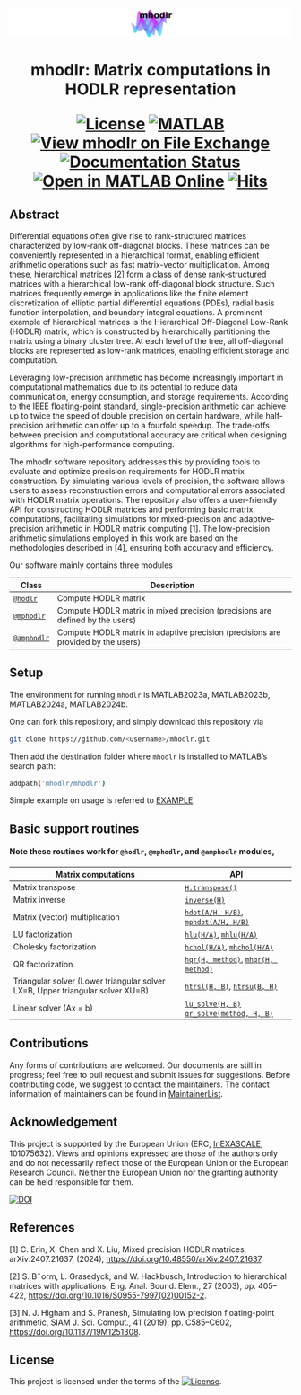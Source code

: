 



<p align="center">
 <img src="https://github.com/chenxinye/mhodlr/blob/main/data/lg.png?raw=true" alt="drawing" width="1180"/>
</p>

 <h1 align="center">
  mhodlr: Matrix computations in HODLR representation
 
[![License](https://img.shields.io/badge/License-BSD_3--Clause-lightblue.svg)](https://opensource.org/licenses/BSD-3-Clause)
[![MATLAB](https://github.com/chenxinye/mhodlr/actions/workflows/ci.yml/badge.svg)](https://github.com/chenxinye/mhodlr/actions/workflows/ci.yml)
[![View mhodlr on File Exchange](https://www.mathworks.com/matlabcentral/images/matlab-file-exchange.svg)](https://www.mathworks.com/matlabcentral/fileexchange/170891-mhodlr)
[![Documentation Status](https://readthedocs.org/projects/mhodlr/badge/?version=latest)](https://mhodlr.readthedocs.io/en/latest/?badge=stable)
[![Open in MATLAB Online](https://www.mathworks.com/images/responsive/global/open-in-matlab-online.svg)](https://matlab.mathworks.com/open/github/v1?repo=chenxinye/mhodlr&file=mhodlr)
[![Hits](https://hits.seeyoufarm.com/api/count/incr/badge.svg?url=https%3A%2F%2Fgithub.com%2Fchenxinye%2Fmhodlr&count_bg=%23C550DA&title_bg=%23555555&icon=&icon_color=%23E7E7E7&title=hits&edge_flat=false)](https://github.com/chenxinye/mhodlr/)
</h1>




## Abstract

Differential equations often give rise to rank-structured matrices characterized by low-rank off-diagonal blocks. These matrices can be conveniently represented in a hierarchical format, enabling efficient arithmetic operations such as fast matrix-vector multiplication. Among these, hierarchical matrices [2] form a class of dense rank-structured matrices with a hierarchical low-rank off-diagonal block structure. Such matrices frequently emerge in applications like the finite element discretization of elliptic partial differential equations (PDEs), radial basis function interpolation, and boundary integral equations. A prominent example of hierarchical matrices is the Hierarchical Off-Diagonal Low-Rank (HODLR) matrix, which is constructed by hierarchically partitioning the matrix using a binary cluster tree. At each level of the tree, all off-diagonal blocks are represented as low-rank matrices, enabling efficient storage and computation.

Leveraging low-precision arithmetic has become increasingly important in computational mathematics due to its potential to reduce data communication, energy consumption, and storage requirements. According to the IEEE floating-point standard, single-precision arithmetic can achieve up to twice the speed of double precision on certain hardware, while half-precision arithmetic can offer up to a fourfold speedup. The trade-offs between precision and computational accuracy are critical when designing algorithms for high-performance computing.

The mhodlr software repository addresses this by providing tools to evaluate and optimize precision requirements for HODLR matrix construction. By simulating various levels of precision, the software allows users to assess reconstruction errors and computational errors associated with HODLR matrix operations. The repository also offers a user-friendly API for constructing HODLR matrices and performing basic matrix computations, facilitating simulations for mixed-precision and adaptive-precision arithmetic in HODLR matrix computing [1]. The low-precision arithmetic simulations employed in this work are based on the methodologies described in [4], ensuring both accuracy and efficiency.


Our software mainly contains three modules

|  Class | Description|
|  ----  | ----  |
|  [``@hodlr``](https://github.com/chenxinye/mhodlr/blob/main/mhodlr/%40hodlr/hodlr.m) | Compute HODLR matrix|
|  [``@mphodlr``](https://github.com/chenxinye/mhodlr/blob/main/mhodlr/%40mphodlr/mphodlr.m) | Compute HODLR matrix in mixed precision (precisions are defined by the users) |
|  [``@amphodlr``](https://github.com/chenxinye/mhodlr/blob/main/mhodlr/%40amphodlr/amphodlr.m) | Compute HODLR matrix in adaptive precision (precisions are provided by the users) |


Setup
-------

The environment for running ``mhodlr`` is MATLAB2023a, MATLAB2023b, MATLAB2024a, MATLAB2024b.

One can fork this repository, and simply download this repository via
```bash
git clone https://github.com/<username>/mhodlr.git
```

Then add the destination folder where ``mhodlr`` is installed to MATLAB’s search path:
```bash
addpath('mhodlr/mhodlr')
```

Simple example on usage is referred to  [EXAMPLE](https://github.com/chenxinye/mhodlr/blob/main/EXAMPLE.md).

Basic support routines
---------------

#### Note these routines work for ``@hodlr``, ``@mphodlr``, and ``@amphodlr`` modules, 

|  Matrix computations | API|
|  ----  | ----  |
| Matrix transpose   | [``H.transpose()``](https://github.com/chenxinye/mhodlr/blob/main/mhodlr/%40hodlr/hodlr.m)|
| Matrix inverse | [``inverse(H)``](https://github.com/chenxinye/mhodlr/blob/main/mhodlr/%40hodlr/inverse.m)|
| Matrix (vector) multiplication | [``hdot(A/H, H/B)``](https://github.com/chenxinye/mhodlr/blob/main/mhodlr/%40hodlr/hdot.m), [``mphdot(A/H, H/B)``](https://github.com/chenxinye/mhodlr/blob/main/mhodlr/%40mphodlr/mphdot.m) |
| LU factorization   | [``hlu(H/A)``](https://github.com/chenxinye/mhodlr/blob/main/mhodlr/%40hodlr/hlu.m), [``mhlu(H/A)``](https://github.com/chenxinye/mhodlr/blob/main/mhodlr/%40hodlr/mhlu.m)|
| Cholesky factorization  | [``hchol(H/A)``](https://github.com/chenxinye/mhodlr/blob/main/mhodlr/%40hodlr/hchol.m), [``mhchol(H/A)``](https://github.com/chenxinye/mhodlr/blob/main/mhodlr/%40hodlr/mhchol.m)|
| QR factorization  | [``hqr(H, method)``](https://github.com/chenxinye/mhodlr/blob/main/mhodlr/%40hodlr/hqr.m), [``mhqr(H, method)``](https://github.com/chenxinye/mhodlr/blob/main/mhodlr/%40hodlr/mhqr.m)|
| Triangular solver (Lower triangular solver LX=B, Upper triangular solver XU=B) |[``htrsl(H, B)``](https://github.com/chenxinye/mhodlr/blob/main/mhodlr/%40hodlr/htrsl.m), [``htrsu(B, H)``](https://github.com/chenxinye/mhodlr/blob/main/mhodlr/%40hodlr/htrsu.m)|
| Linear solver (Ax = b) |[``lu_solve(H, B)``](https://github.com/chenxinye/mhodlr/blob/main/mhodlr/%40hodlr/lu_solve.m) [``qr_solve(method, H, B)``](https://github.com/chenxinye/mhodlr/blob/main/mhodlr/%40hodlr/qr_solve.m)|

Contributions
---------------

Any forms of contributions are welcomed. Our documents are still in progress; feel free to pull request and submit issues for suggestions. Before contributing code, we suggest to contact the maintainers. The contact information of maintainers can be found in  [MaintainerList](https://mhodlr.readthedocs.io/en/latest/teams.html).


Acknowledgement
---------------


This project is supported by the European Union (ERC, [InEXASCALE](https://www.karlin.mff.cuni.cz/~carson/inexascale), 101075632). Views and opinions expressed are those of the authors only and do not necessarily reflect those of the European Union or the European Research Council. Neither the European Union nor the granting
authority can be held responsible for them.


[![DOI](https://zenodo.org/badge/DOI/10.5281/zenodo.13335429.svg)](https://doi.org/10.5281/zenodo.13335429)


References
---------------

[1] C. Erin, X. Chen and X. Liu, Mixed precision HODLR matrices, arXiv:2407.21637, (2024), https://doi.org/10.48550/arXiv.2407.21637.

[2] S. B¨orm, L. Grasedyck, and W. Hackbusch, Introduction to hierarchical matrices with
 applications, Eng. Anal. Bound. Elem., 27 (2003), pp. 405–422, https://doi.org/10.1016/S0955-7997(02)00152-2.

[3] N. J. Higham and S. Pranesh, Simulating low precision floating-point arithmetic, SIAM J.
 Sci. Comput., 41 (2019), pp. C585–C602, https://doi.org/10.1137/19M1251308.


License
----------------

This project is licensed under the terms of the [![License](https://img.shields.io/badge/License-BSD%203--Clause-blue.svg)](https://opensource.org/licenses/BSD-3-Clause).
